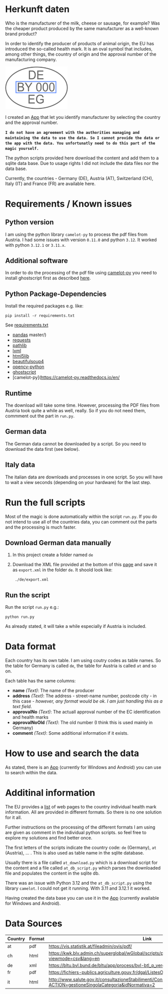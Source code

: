 # Herkunft daten

Who is the manufacturer of the milk, cheese or sausage, for example? Was the cheaper product produced by the same manufacturer as a well-known brand product?

In order to identify the producer of products of animal origin, the EU has introduced the so-called health mark. It is an oval symbol that includes, among other things, the country of origin and the approval number of the manufacturing company.

<img src="assets/image.png" alt="health mark example" width="200" height="auto">

I created an [App](https://github.com/rokozeit/herkunft) that let you identify manufacturer by selecting the country and the approval number.

**`I do not have an agreement with the authorities managing and maintaining the data to use the data. So I cannot provide the data or the app with the data. You unfortunatly need to do this part of the magic yourself.`**

The python scripts provided here download the content and add them to a sqlite data base. Due to usage rights I did not include the data files nor the data base.

Currently, the countries - Germany (DE), Austria (AT), Switzerland (CH), Italy (IT) and France (FR) are available here.

# Requirements / Known issues
## Python version
I am using the python library `camelot-py` to process the pdf files from Austria. I had some issues with version `0.11.0` and python `3.12`. It worked with python `3.12.1` or `3.11.x`.

## Additional software
In order to do the processing of the pdf file using [camelot-py](https://camelot-py.readthedocs.io/en/master/) you need to install ghostscript first as described [here](https://camelot-py.readthedocs.io/en/master/user/install-deps.html#install-deps).

## Python Package-Dependencies
Install the required packages e.g. like:

    pip install -r requirements.txt

See [requirements.txt](./requirements.txt)

- [pandas](https://pandas.pydata.org/)
master/)
- [requests](https://pypi.org/project/requests/)
- [pathlib](https://docs.python.org/3/library/pathlib.html)
- [lxml](https://lxml.de/)
- [html5lib](https://pypi.org/project/html5lib/)
- [beautifulsoup4](https://pypi.org/project/beautifulsoup4/)
- [opencv-python](https://pypi.org/project/opencv-python/)
- [ghostscript](https://pypi.org/project/ghostscript/)
- [camelot-py](https://camelot-py.readthedocs.io/en/
## Runtime
The download will take some time. However, processing the PDF files from Austria took quite a while as well, really. So if you do not need them, commment out the part in `run.py`.

## German data
The German data cannot be downloaded by a script. So you need to download the data first (see below).

## Italy data
The italian data are downloads and processes in one script. So you will have to wait a view seconds (depending on your hardware) for the last step.

# Run the full scripts
Most of the magic is done automatically within the script `run.py`. If you do not intend to use all of the countries data, you can comment out the parts and the processing is much faster.

## Download German data manually

1. In this project create a folder named `de`
2. Download the XML file provided at the bottom of this [page](https://bltu.bvl.bund.de/bltu/app/process/bvl-btl_p_veroeffentlichung?execution=e1s3) and save it as `export.xml` in the folder `de`. It shoold look like:

        ./de/export.xml

## Run the script

Run the script `run.py` e.g.:

    python run.py

As already stated, it will take a while especially if Austria is included.

# Data format
Each country has its own table. I am using coutry codes as table names. So the table for Germany is called `de`, the table for Austria is called `at` and so on.

Each table has the same columns:
- **name** *(Text)*: The name of the producer
- **address** *(Text)*: The address - street-name number, postcode city - in this case - *however, any format would be ok. I am just handling this as a text field*.
- **approvalNo** *(Text)*: The actuall approval number of the EC identification and health marks
- **approvalNoOld** *(Text)*: The old number (I think this is used mainly in Germany)
- **comment** *(Text)*: Some additional information if it exists.

# How to use and search the data
As stated, there is an [App](https://github.com/rokozeit/herkunft) (currently for Windows and Android) you can use to search within the data.

# Additinal information
The EU provides a [list](https://food.ec.europa.eu/safety/biological-safety/food-hygiene/approved-eu-food-establishments/national-websites_en#list-of-eu-country-approved-establishments) of web pages to the country individual health mark information. All are provided in different formats. So there is no one solution for it all.

Further instructions on the processing of the different formats I am using are given as comment in the individual python scripts. so feel free to explore my solutions and find better once.

The first letters of the scripts indicate the country code: `de` (Germany), `at` (Austria), ... . This is also used as table name in the sqlite database.

Usually there is a file called `at_download.py` which is a download script for the content and a file called `at_db_script.py` which parses the downloaded file and populates the content in the sqlite db.

There was an issue with Python 3.12 and the `at_db_script.py` using the library `camelot`. I could not get it running. With 3.11 and 3.12.1 it worked.

Having created the data base you can use it in the [App](https://github.com/rokozeit/herkunft) (currently available for Windows and Android).

# Data Sources

| Country | Format | Link |
| ------- | ------ | ---- |
| at      | pdf    | https://vis.statistik.at/fileadmin/ovis/pdf/ |
| ch      | html   | https://kwk.blv.admin.ch/superglobal/wGlobal/scripts/php/bewilligungsliste/inc.list_to_csv.php?viewmode=csv&lang=en |
| de      | xml    | https://bltu.bvl.bund.de/bltu/app/process/bvl-btl_p_veroeffentlichung?execution=e1s2 |
| fr      | pdf    | https://fichiers-publics.agriculture.gouv.fr/dgal/ListesOfficielles/ |
| it      | html   | http://www.salute.gov.it/consultazioneStabilimenti/ConsultazioneStabilimentiServlet?ACTION=gestioneSingolaCategoria&idNormativa=2 |
